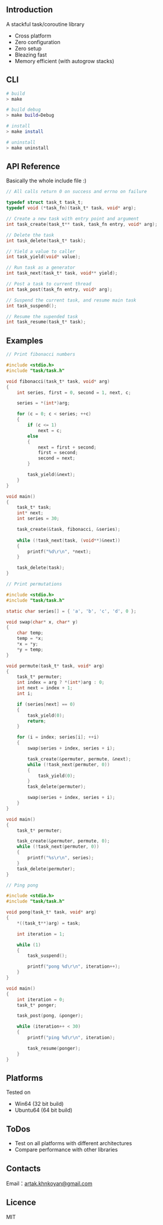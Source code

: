## Introduction

A stackful task/coroutine library

- Cross platform
- Zero configuration
- Zero setup
- Bleazing fast
- Memory efficient (with autogrow stacks)

## CLI

```bash
# build
> make

# build debug
> make build=Debug

# install
> make install

# uninstall
> make uninstall
```

## API Reference

Basically the whole include file :)

```c
// All calls return 0 on success and errno on failure

typedef struct task_t task_t;
typedef void (*task_fn)(task_t* task, void* arg);

// Create a new task with entry point and argument
int task_create(task_t** task, task_fn entry, void* arg);

// Delete the task
int task_delete(task_t* task);

// Yield a value to caller 
int task_yield(void* value);

// Run task as a generator
int task_next(task_t* task, void** yield);

// Post a task to current thread
int task_post(task_fn entry, void* arg);

// Suspend the current task, and resume main task
int task_suspend();

// Resume the supended task
int task_resume(task_t* task);
```

## Examples

```c
// Print fibonacci numbers

#include <stdio.h>
#include "task/task.h"

void fibonacci(task_t* task, void* arg)
{
    int series, first = 0, second = 1, next, c;

    series = *(int*)arg;

    for (c = 0; c < series; ++c)
    {
        if (c <= 1)
            next = c;
        else
        {
            next = first + second;
            first = second;
            second = next;
        }

        task_yield(&next);
    }
}

void main()
{
    task_t* task;
    int* next;
    int series = 30;

    task_create(&task, fibonacci, &series);
    
    while (!task_next(task, (void**)&next))
    {
        printf("%d\r\n", *next);
    }

    task_delete(task);
}
```

```c
// Print permutations

#include <stdio.h>
#include "task/task.h"

static char series[] = { 'a', 'b', 'c', 'd', 0 };

void swap(char* x, char* y)
{
    char temp;
    temp = *x;
    *x = *y;
    *y = temp;
}

void permute(task_t* task, void* arg)
{
    task_t* permuter;
    int index = arg ? *(int*)arg : 0;
    int next = index + 1;
    int i;

    if (series[next] == 0)
    {
        task_yield(0);
        return;
    }

    for (i = index; series[i]; ++i)
    {
        swap(series + index, series + i);

        task_create(&permuter, permute, &next);
        while (!task_next(permuter, 0))
        {
            task_yield(0);
        }
        task_delete(permuter);

        swap(series + index, series + i);
    }
}

void main()
{
    task_t* permuter;

    task_create(&permuter, permute, 0);
    while (!task_next(permuter, 0))
    {
        printf("%s\r\n", series);
    }
    task_delete(permuter);
}
```

```c
// Ping pong

#include <stdio.h>
#include "task/task.h"

void pong(task_t* task, void* arg)
{
    *((task_t**)arg) = task;

    int iteration = 1;

    while (1)
    {
        task_suspend();

        printf("pong %d\r\n", iteration++);
    }
}

void main()
{
    int iteration = 0;
    task_t* ponger;

    task_post(pong, &ponger);

    while (iteration++ < 30)
    {
        printf("ping %d\r\n", iteration);

        task_resume(ponger);
    }
}
```

## Platforms

Tested on
- Win64 (32 bit build)
- Ubuntu64 (64 bit build)

## ToDos

- Test on all platforms with different architectures
- Compare performance with other libraries

## Contacts

Email：[artak.khnkoyan@gmail.com](mailto:artak.khnkoyan@gmail.com)

## Licence

MIT